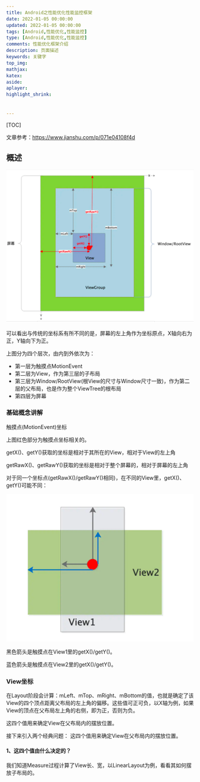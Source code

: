 ```yaml
---
title: Android之性能优化性能监控框架
date: 2022-01-05 00:00:00
updated: 2022-01-05 00:00:00
tags: [Android,性能优化,性能监控]
type: [Android,性能优化,性能监控]
comments: 性能优化框架介绍
description: 页面描述
keywords: 关键字
top_img:
mathjax:
katex:
aside:
aplayer:
highlight_shrink:


---
```


[TOC]



文章参考：https://www.jianshu.com/p/071e04108f4d

## 概述

![image-20220306150713315](images/image-20220306150713315-6550435.png)

可以看出与传统的坐标系有所不同的是，屏幕的左上角作为坐标原点，X轴向右为正，Y轴向下为正。

上图分为四个层次，由内到外依次为：

- 第一层为触摸点MotionEvent
- 第二层为View，作为第三层的子布局
- 第三层为Window/RootView(根View的尺寸与Window尺寸一致)，作为第二层的父布局，也是作为整个ViewTree的根布局
- 第四层为屏幕

### 基础概念讲解

触摸点(MotionEvent)坐标

上图红色部分为触摸点坐标相关的。

getX()、getY()获取的坐标是相对于其所在的View，相对于View的左上角

getRawX()、getRawY()获取的坐标是相对于整个屏幕的，相对于屏幕的左上角

对于同一个坐标点(getRawX()/getRawY()相同)，在不同的View里，getX()、getY()可能不同：

![image-20220306150737984](images/image-20220306150737984-6550460.png)


黑色箭头是触摸点在View1里的getX()/getY()。

蓝色箭头是触摸点在View2里的getX()/getY()。

### View坐标

在Layout阶段会计算：mLeft、mTop、mRight、mBottom的值，也就是确定了该View的四个顶点距离父布局的左上角的偏移。这些值可正可负，以X轴为例，如果View的顶点在父布局左上角的右侧，即为正，否则为负。


这四个值用来确定View在父布局内的摆放位置。

接下来引入两个经典问题：
这四个值用来确定View在父布局内的摆放位置。


#### 1、这四个值由什么决定的？

我们知道Measure过程计算了View长、宽，以LinearLayout为例，看看其如何摆放子布局的。